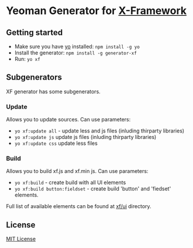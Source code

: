 # Yeoman Generator for [X-Framework](https://github.com/epam/x-framework)


## Getting started
- Make sure you have [yo](https://github.com/yeoman/yo) installed:
    `npm install -g yo`
- Install the generator: `npm install -g generator-xf`
- Run: `yo xf`

## Subgenerators
XF generator has some subgenerators.

### Update
Allows you to update sources. Can use parameters:
- `yo xf:update all` - update less and js files (inluding thirparty libraries)
- `yo xf:update js` update js files (inluding thirparty libraries)
- `yo xf:update css` update less files

### Build
Allows you to build xf.js and xf.min js. Can use parameters:
- `yo xf:build` - create build with all UI elements
- `yo xf:build button:fieldset` - create build 'button' and 'fiedset' elements.

Full list of available elements can be found at [xf/ui](https://github.com/epam/x-framework/tree/master/xf/ui) directory.

## License
[MIT License](http://en.wikipedia.org/wiki/MIT_License)
